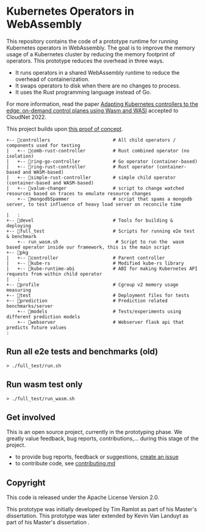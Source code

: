 # Kubernetes Operators in WebAssembly

This repository contains the code of a prototype runtime for running Kubernetes operators in WebAssembly. The goal is to improve the memory usage of a Kubernetes cluster by reducing the memory footprint of operators. This prototype reduces the overhead in three ways.

* It runs operators in a shared WebAssembly runtime to reduce the overhead of containerization.
* It swaps operators to disk when there are no changes to process.
* It uses the Rust programming language instead of Go.

For more information, read the paper [Adapting Kubernetes controllers to the edge: on-demand control planes using Wasm and WASI](https://doi.org/10.48550/arXiv.2209.01077) accepted to CloudNet 2022.

This project builds upon [this proof of concept](https://github.com/slinkydeveloper/extending-kubernetes-api-in-process-poc).

```text
+-- 📂controllers                       # All child operators / components used for testing
|   +-- 📂comb-rust-controller          # Rust combined operator (no isolation)
|   +-- 📂ring-go-controller            # Go operator (container-based)
|   +-- 📂ring-rust-controller          # Rust operator (container-based and WASM-based)
|   +-- 📂simple-rust-controller        # simple child operator (container-based and WASM-based)
|   +-- 📂value-changer                 # script to change watched resources based on traces to emulate resource changes
    +-- 📂mongodbSpammer                # script that spams a mongodb server, to test influence of heavy load server on reconcile time

|   :
+-- 📂devel                             # Tools for building & deploying
+-- 📂full_test                         # Scripts for running e2e test & benchmark
    +-- run_wasm.sh                     # Script to run the  wasm based operator inside our framework, this is the main script
+-- 📂pkg
|   +-- 📂controller                    # Parent controller
|   +-- 📂kube-rs                       # Modified kube-rs library
|   +-- 📂kube-runtime-abi              # ABI for making Kubernetes API requests from within child operator
|   :
+-- 📂profile                           # Cgroup v2 memory usage measuring
+-- 📂test                              # Deployment files for tests
+-- 📂prediction                        # Prediction related benchmarks/server
    +-- 📂models                        # Tests/experiments using different prediction models
    +-- 📂webserver                     # Webserver flask api that predicts future values
:
```

## Run all e2e tests and benchmarks (old)

```console
> ./full_test/run.sh
```

## Run wasm test only

```console
> ./full_test/run_wasm.sh
```

## Get involved
This is an open source project, currently in the prototyping phase.
We greatly value feedback, bug reports, contributions,... during this stage of the project.
- to provide bug reports, feedback or suggestions, [create an issue](https://github.com/idlab-discover/wasm-operator/issues/new)
- to contribute code, see [contributing.md](docs/contributing.md)

## Copyright

This code is released under the Apache License Version 2.0.

This prototype was initially developed by Tim Ramlot as part of his Master's dissertation.
This prototype was later extended by Kevin Van Landuyt as part of his Master's dissertation .
